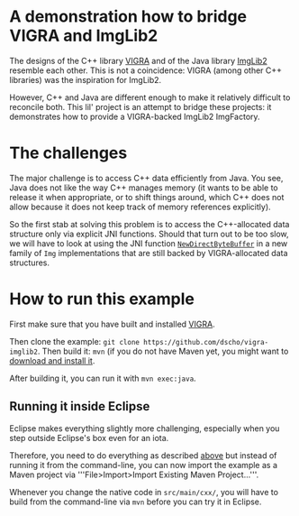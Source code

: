 A demonstration how to bridge VIGRA and ImgLib2
===============================================

The designs of the C++ library [VIGRA](http://hci.iwr.uni-heidelberg.de/vigra/)
and of the Java library [ImgLib2](http://imglib2.net/) resemble each other. This
is not a coincidence: VIGRA (among other C++ libraries) was the inspiration for
ImgLib2.

However, C++ and Java are different enough to make it relatively difficult to
reconcile both. This lil' project is an attempt to bridge these projects:
it demonstrates how to provide a VIGRA-backed ImgLib2 ImgFactory.

The challenges
==============

The major challenge is to access C++ data efficiently from Java. You see, Java
does not like the way C++ manages memory (it wants to be able to release it when
appropriate, or to shift things around, which C++ does not allow because it does
not keep track of memory references explicitly).

So the first stab at solving this problem is to access the C++-allocated data
structure only via explicit JNI functions. Should that turn out to be too slow,
we will have to look at using the JNI function
[```NewDirectByteBuffer```](http://docs.oracle.com/javase/1.5.0/docs/guide/jni/spec/functions.html#NewDirectByteBuffer)
in a new family of ```Img``` implementations that are still backed by
VIGRA-allocated data structures.

How to run this example
=======================

First make sure that you have built and installed
[VIGRA](http://hci.iwr.uni-heidelberg.de/vigra/).

Then clone the example: ```git clone https://github.com/dscho/vigra-imglib2```.
Then build it: ```mvn``` (if you do not have Maven yet, you might want to
[download and install it](http://maven.apache.org/).

After building it, you can run it with ```mvn exec:java```.

Running it inside Eclipse
-------------------------

Eclipse makes everything slightly more challenging, especially when you step
outside Eclipse's box even for an iota.

Therefore, you need to do everything as described
[above](#how-to-run-this-example) but instead of running it from the
command-line, you can now import the example as a Maven project via
'''File>Import>Import Existing Maven Project...'''.

Whenever you change the native code in ```src/main/cxx/```, you will have to
build from the command-line via ```mvn``` before you can try it in Eclipse.
